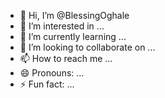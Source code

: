 - 👋 Hi, I’m @BlessingOghale
- 👀 I’m interested in ...
- 🌱 I’m currently learning ...
- 💞️ I’m looking to collaborate on ...
- 📫 How to reach me ...
- 😄 Pronouns: ...
- ⚡ Fun fact: ...

<!---
BlessingOghale/BlessingOghale is a ✨ special ✨ repository because its `README.md` (this file) appears on your GitHub profile.
You can click the Preview link to take a look at your changes.
--->
